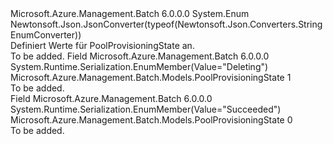 <Type Name="PoolProvisioningState" FullName="Microsoft.Azure.Management.Batch.Models.PoolProvisioningState">
  <TypeSignature Language="C#" Value="public enum PoolProvisioningState" />
  <TypeSignature Language="ILAsm" Value=".class public auto ansi sealed PoolProvisioningState extends System.Enum" />
  <TypeSignature Language="DocId" Value="T:Microsoft.Azure.Management.Batch.Models.PoolProvisioningState" />
  <TypeSignature Language="VB.NET" Value="Public Enum PoolProvisioningState" />
  <TypeSignature Language="F#" Value="type PoolProvisioningState = " />
  <AssemblyInfo>
    <AssemblyName>Microsoft.Azure.Management.Batch</AssemblyName>
    <AssemblyVersion>6.0.0.0</AssemblyVersion>
  </AssemblyInfo>
  <Base>
    <BaseTypeName>System.Enum</BaseTypeName>
  </Base>
  <Attributes>
    <Attribute>
      <AttributeName>Newtonsoft.Json.JsonConverter(typeof(Newtonsoft.Json.Converters.StringEnumConverter))</AttributeName>
    </Attribute>
  </Attributes>
  <Docs>
    <summary>
            Definiert Werte für PoolProvisioningState an.
            </summary>
    <remarks>To be added.</remarks>
  </Docs>
  <Members>
    <Member MemberName="Deleting">
      <MemberSignature Language="C#" Value="Deleting" />
      <MemberSignature Language="ILAsm" Value=".field public static literal valuetype Microsoft.Azure.Management.Batch.Models.PoolProvisioningState Deleting = int32(1)" />
      <MemberSignature Language="DocId" Value="F:Microsoft.Azure.Management.Batch.Models.PoolProvisioningState.Deleting" />
      <MemberSignature Language="VB.NET" Value="Deleting" />
      <MemberSignature Language="F#" Value="Deleting = 1" Usage="Microsoft.Azure.Management.Batch.Models.PoolProvisioningState.Deleting" />
      <MemberType>Field</MemberType>
      <AssemblyInfo>
        <AssemblyName>Microsoft.Azure.Management.Batch</AssemblyName>
        <AssemblyVersion>6.0.0.0</AssemblyVersion>
      </AssemblyInfo>
      <Attributes>
        <Attribute>
          <AttributeName>System.Runtime.Serialization.EnumMember(Value="Deleting")</AttributeName>
        </Attribute>
      </Attributes>
      <ReturnValue>
        <ReturnType>Microsoft.Azure.Management.Batch.Models.PoolProvisioningState</ReturnType>
      </ReturnValue>
      <MemberValue>1</MemberValue>
      <Docs>
        <summary>To be added.</summary>
      </Docs>
    </Member>
    <Member MemberName="Succeeded">
      <MemberSignature Language="C#" Value="Succeeded" />
      <MemberSignature Language="ILAsm" Value=".field public static literal valuetype Microsoft.Azure.Management.Batch.Models.PoolProvisioningState Succeeded = int32(0)" />
      <MemberSignature Language="DocId" Value="F:Microsoft.Azure.Management.Batch.Models.PoolProvisioningState.Succeeded" />
      <MemberSignature Language="VB.NET" Value="Succeeded" />
      <MemberSignature Language="F#" Value="Succeeded = 0" Usage="Microsoft.Azure.Management.Batch.Models.PoolProvisioningState.Succeeded" />
      <MemberType>Field</MemberType>
      <AssemblyInfo>
        <AssemblyName>Microsoft.Azure.Management.Batch</AssemblyName>
        <AssemblyVersion>6.0.0.0</AssemblyVersion>
      </AssemblyInfo>
      <Attributes>
        <Attribute>
          <AttributeName>System.Runtime.Serialization.EnumMember(Value="Succeeded")</AttributeName>
        </Attribute>
      </Attributes>
      <ReturnValue>
        <ReturnType>Microsoft.Azure.Management.Batch.Models.PoolProvisioningState</ReturnType>
      </ReturnValue>
      <MemberValue>0</MemberValue>
      <Docs>
        <summary>To be added.</summary>
      </Docs>
    </Member>
  </Members>
</Type>